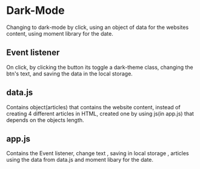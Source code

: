 # Dark-Mode
Changing to dark-mode by click, using an object of data for the websites content, using moment library for the date.

## Event listener 
On click, by clicking the button its toggle a dark-theme class,
changing the btn's text, and saving the data in the local storage.

## data.js

Contains object(articles) that contains the website content, instead of creating 4 different articles in HTML, 
created one by using js(in app.js) that depends on the objects length.

## app.js

Contains the Event listener, change text , saving in local storage , articles using the data from data.js and moment libary for the date.
